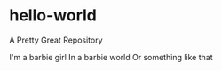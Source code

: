 # hello-world
A Pretty Great Repository

I'm a barbie girl
In a barbie world
Or something like that

